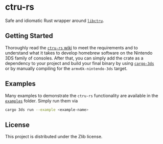# ctru-rs

Safe and idiomatic Rust wrapper around [`libctru`](https://github.com/devkitPro/libctru).

## Getting Started

Thoroughly read the [`ctru-rs` wiki](https://github.com/rust3ds/ctru-rs/wiki/Getting-Started) to meet the requirements
and to understand what it takes to develop homebrew software on the Nintendo 3DS family of consoles.
After that, you can simply add the crate as a dependency to your project and build your final binary by using [`cargo-3ds`](https://github.com/rust3ds/cargo-3ds)
or by manually compiling for the `armv6k-nintendo-3ds` target.

## Examples

Many examples to demonstrate the `ctru-rs` functionality are available in the [`examples`](./examples/) folder. Simply run them via

```bash
cargo 3ds run --example <example-name>
```

## License

This project is distributed under the Zlib license.
